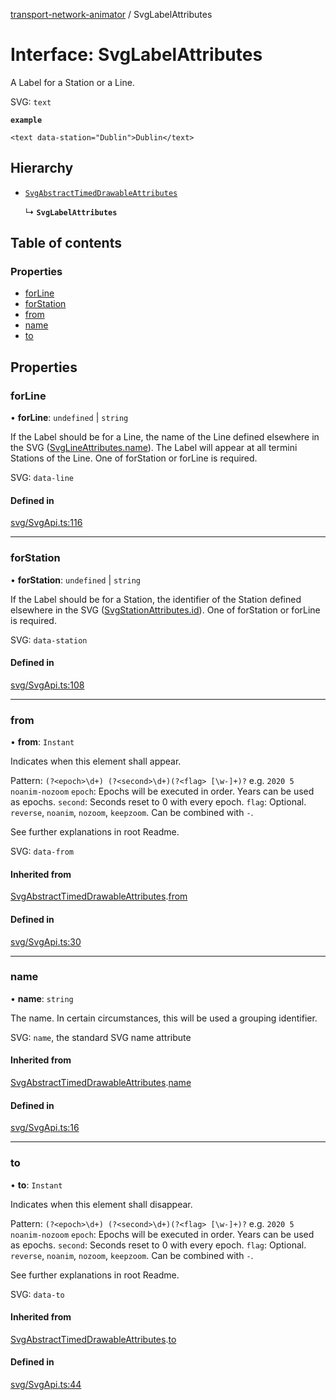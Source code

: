 [transport-network-animator](../README.md) / SvgLabelAttributes

# Interface: SvgLabelAttributes

A Label for a Station or a Line.

SVG: `text`

**`example`**
```
<text data-station="Dublin">Dublin</text>
```

## Hierarchy

- [`SvgAbstractTimedDrawableAttributes`](SvgAbstractTimedDrawableAttributes.md)

  ↳ **`SvgLabelAttributes`**

## Table of contents

### Properties

- [forLine](SvgLabelAttributes.md#forline)
- [forStation](SvgLabelAttributes.md#forstation)
- [from](SvgLabelAttributes.md#from)
- [name](SvgLabelAttributes.md#name)
- [to](SvgLabelAttributes.md#to)

## Properties

### forLine

• **forLine**: `undefined` \| `string`

If the Label should be for a Line, the name of the Line defined elsewhere in the SVG ([SvgLineAttributes.name](SvgLineAttributes.md#name)).
The Label will appear at all termini Stations of the Line. One of forStation or forLine is required.

SVG: `data-line`

#### Defined in

[svg/SvgApi.ts:116](https://github.com/traines-source/transport-network-animator/blob/master/src/svg/SvgApi.ts#L116)

___

### forStation

• **forStation**: `undefined` \| `string`

If the Label should be for a Station, the identifier of the Station defined elsewhere in the SVG ([SvgStationAttributes.id](SvgStationAttributes.md#id)).
One of forStation or forLine is required.

SVG: `data-station`

#### Defined in

[svg/SvgApi.ts:108](https://github.com/traines-source/transport-network-animator/blob/master/src/svg/SvgApi.ts#L108)

___

### from

• **from**: `Instant`

Indicates when this element shall appear.

Pattern: `(?<epoch>\d+) (?<second>\d+)(?<flag> [\w-]+)?` e.g. `2020 5 noanim-nozoom`
`epoch`: Epochs will be executed in order. Years can be used as epochs.
`second`: Seconds reset to 0 with every epoch.
`flag`: Optional. `reverse`, `noanim`, `nozoom`, `keepzoom`. Can be combined with `-`.

See further explanations in root Readme.

SVG: `data-from`

#### Inherited from

[SvgAbstractTimedDrawableAttributes](SvgAbstractTimedDrawableAttributes.md).[from](SvgAbstractTimedDrawableAttributes.md#from)

#### Defined in

[svg/SvgApi.ts:30](https://github.com/traines-source/transport-network-animator/blob/master/src/svg/SvgApi.ts#L30)

___

### name

• **name**: `string`

The name. In certain circumstances, this will be used a grouping identifier.

SVG: `name`, the standard SVG name attribute

#### Inherited from

[SvgAbstractTimedDrawableAttributes](SvgAbstractTimedDrawableAttributes.md).[name](SvgAbstractTimedDrawableAttributes.md#name)

#### Defined in

[svg/SvgApi.ts:16](https://github.com/traines-source/transport-network-animator/blob/master/src/svg/SvgApi.ts#L16)

___

### to

• **to**: `Instant`

Indicates when this element shall disappear.

Pattern: `(?<epoch>\d+) (?<second>\d+)(?<flag> [\w-]+)?` e.g. `2020 5 noanim-nozoom`
`epoch`: Epochs will be executed in order. Years can be used as epochs.
`second`: Seconds reset to 0 with every epoch.
`flag`: Optional. `reverse`, `noanim`, `nozoom`, `keepzoom`. Can be combined with `-`.

See further explanations in root Readme.

SVG: `data-to`

#### Inherited from

[SvgAbstractTimedDrawableAttributes](SvgAbstractTimedDrawableAttributes.md).[to](SvgAbstractTimedDrawableAttributes.md#to)

#### Defined in

[svg/SvgApi.ts:44](https://github.com/traines-source/transport-network-animator/blob/master/src/svg/SvgApi.ts#L44)

